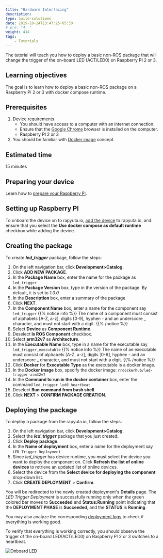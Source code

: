 ```yaml
---
title: "Hardware Interfacing"
description:
type: build-solutions
date: 2019-10-24T13:47:25+05:30
# pre: "4. "
weight: 414
tags:
    - Tutorials
---
```

The tutorial will teach you how to deploy a basic non-ROS package that will change
the trigger of the on-board LED (ACT/LED0) on Raspberry PI 2 or 3.

## Learning objectives
The goal is to learn how to deploy a basic non-ROS package on a
Raspberry PI 2 or 3 with docker compose runtime.

## Prerequisites
1. Device requirements
	* You should have access to a computer with an internet connection.
	* Ensure that the [Google Chrome](https://www.google.com/chrome/) browser
	  is installed on the computer.
	* Raspberry PI 2 or 3
2. You should be familiar with
   [Docker image](https://docs.docker.com/v17.09/engine/userguide/storagedriver/imagesandcontainers/)
   concept.

## Estimated time
15 minutes

## Preparing your device
Learn how to [prepare your Raspberry PI](/developer-guide/manage-machines/special-device-tutorials/#preparing-raspberry-pi-3).

## Setting up Raspberry PI
To onboard the device on to rapyuta.io,
[add the device](/developer-guide/manage-machines/onboarding/) to rapyuta.io,
and ensure that you select the **Use docker compose as default runtime** checkbox
while adding the device.

## Creating the package
To create ***led_trigger*** package, follow the steps:

1. On the left navigation bar, click **Development>Catalog**.
2. Click **ADD NEW PACKAGE**.
3. In the **Package Name** box, enter the name for the package as `led_trigger`
4. In the **Package Version** box, type in the version of the package. By default, it is set to _1.0.0_
5. In the **Description** box, enter a summary of the package.
6. Click **NEXT**.
7. In the **Component Name** box, enter a name for the component say `led_trigger`
{{% notice info %}}
The name of a component must consist of alphabets [A-Z, a-z], digits [0-9], hyphen - and an underscore _ character, and must not start with a digit.
{{% /notice %}}
8. Select **Device** as **Component Runtime**.
9.  Deselect **Is ROS Component** checkbox.
10. Select **arm32v7** as **Architecture**.
11. In the **Executable Name** box, type in a name for the executable say `led_trigger_executable`
{{% notice info %}}
The name of an executable must consist of alphabets [A-Z, a-z], digits [0-9], hyphen - and an underscore _ character, and must not start with a digit.
{{% /notice %}}
12. Click **Docker** for **Executable Type** as the executable is a docker image.
13. In the **Docker image** box, specify the docker image: `rrdockerhub/led-trigger-arm32v7`
14. In the **Command to run in the docker container** box, enter the command `led_trigger led0 heartbeat`
15.  Deselect **Run command from bash shell**.
16.  Click **NEXT** > **CONFIRM PACKAGE CREATION**.


## Deploying the package
To deploy a package from the rapyuta.io,
follow the steps:

1. On the left navigation bar, click **Development>Catalog**.
2. Select the ***led_trigger*** package that you just created.
3. Click **Deploy package**.
4. In the **Name of deployment** box, enter a name for the deployment say `LED Trigger Deployment`
5. Since *led_trigger* has device runtime, you must select the device you want to deploy the component on. Click **Refresh the list of online devices** to retrieve an updated list of online devices.
6. Select the device from the **Select device for deploying the component**
   drop-down list.
7. Click **CREATE DEPLOYMENT** > **Confirm**.

You will be redirected to the newly created deployment's **Details** page.
The _LED Trigger Deployment_ is successfully running only when the green
colored bar moves to **Succeeded** and **Status:Running** point indicating that the **DEPLOYMENT PHASE** is **Succeeded**, and the **STATUS** is **Running**.

You may also analyze the corresponding
[deployment logs](/developer-guide/tooling-automation/logging/deployment-logs/)
to check if everything is working good.

To verify that everything is working correctly, you should observe the trigger
of the on-board LED(ACT/LED0) on Raspberry PI 2 or 3 switches to a heartbeat.

![Onboard LED](/images/core-concepts/device-management/control-onboard-led.gif?classes=border,shadow&width=30pc)